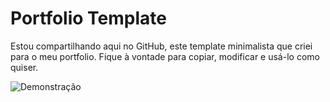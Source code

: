 # Portfolio Template

Estou compartilhando aqui no GitHub, este template minimalista que criei para o meu portfolio. Fique à vontade para copiar, modificar e usá-lo como quiser.

![Demonstração](https://raw.githubusercontent.com/felipecbarelli/portfolio-template/master/portfolio/demo.png)

